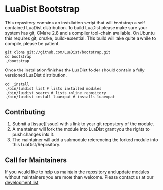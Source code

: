 LuaDist Bootstrap
=================
This repository contains an installation script that will bootstrap a self contained LuaDist distribution. To build LuaDist please make sure your system has git, CMake 2.8 and a compiler tool-chain available. On Ubuntu this requires git, cmake, build-essential. This build will take quite a while to compile, please be patient.

    git clone git://github.com/LuaDist/bootstrap.git
    cd bootstrap
    ./bootstrap
   
Once the installation finishes the LuaDist folder should contain a fully versioned LuaDist distribution.

    cd _install
    ./bin/luadist list # lists installed modules
    ./bin/luadist search # lists online repository
    ./bin/luadist install luaexpat # installs luaexpat     
	
Contributing
------------

1. Submit a [issue][issue] with a link to your git repository of the module.
2. A maintainer will fork the module into LuaDist grant you the rights to push changes into it.
3. The maintainer will add a submodule referencing the forked module into this LuaDist/Repository.

Call for Maintainers
--------------------

If you would like to help us maintain the repository and update modules without maintainers you are more than welcome. Please contact us at our [development list][mail]

[mail]: mailto:luadist-devel@lists.sourceforge.net
